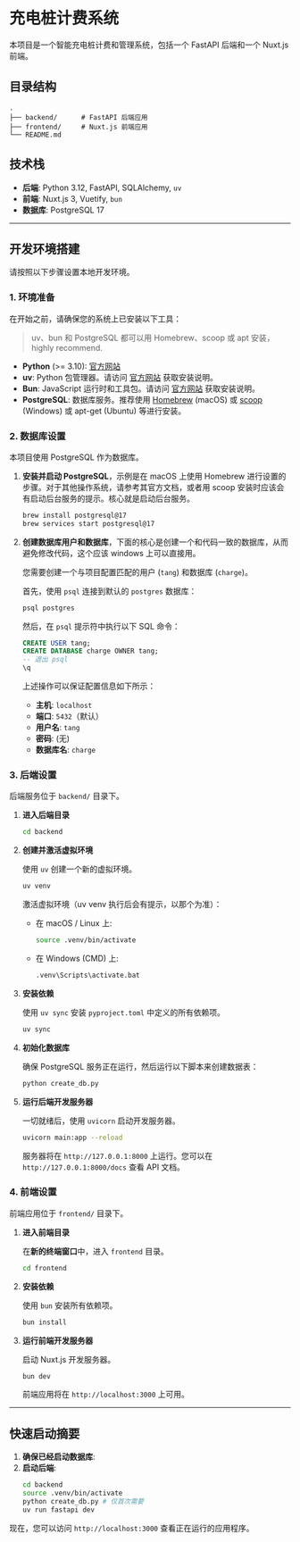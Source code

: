 # 充电桩计费系统

本项目是一个智能充电桩计费和管理系统，包括一个 FastAPI 后端和一个 Nuxt.js 前端。

## 目录结构

```
.
├── backend/      # FastAPI 后端应用
├── frontend/     # Nuxt.js 前端应用
└── README.md
```

## 技术栈

- **后端**: Python 3.12, FastAPI, SQLAlchemy, `uv`
- **前端**: Nuxt.js 3, Vuetify, `bun`
- **数据库**: PostgreSQL 17

---

## 开发环境搭建

请按照以下步骤设置本地开发环境。

### 1. 环境准备

在开始之前，请确保您的系统上已安装以下工具：

> uv、bun 和 PostgreSQL 都可以用 Homebrew、scoop 或 apt 安装，highly recommend.

- **Python** (>= 3.10): [官方网站](https://www.python.org/)
- **uv**: Python 包管理器。请访问 [官方网站](https://docs.astral.sh/uv/) 获取安装说明。
- **Bun**: JavaScript 运行时和工具包。请访问 [官方网站](https://bun.sh/) 获取安装说明。
- **PostgreSQL**: 数据库服务。推荐使用 [Homebrew](https://brew.sh/) (macOS) 或 [scoop](https://scoop.sh/) (Windows) 或 apt-get (Ubuntu) 等进行安装。

### 2. 数据库设置

本项目使用 PostgreSQL 作为数据库。

1.  **安装并启动 PostgreSQL**，示例是在 macOS 上使用 Homebrew 进行设置的步骤。对于其他操作系统，请参考其官方文档，或者用 scoop 安装时应该会有启动后台服务的提示。核心就是启动后台服务。

    ```sh
    brew install postgresql@17
    brew services start postgresql@17
    ```

2.  **创建数据库用户和数据库**，下面的核心是创建一个和代码一致的数据库，从而避免修改代码，这个应该 windows 上可以直接用。

    您需要创建一个与项目配置匹配的用户 (`tang`) 和数据库 (`charge`)。

    首先，使用 `psql` 连接到默认的 `postgres` 数据库：
    ```sh
    psql postgres
    ```

    然后，在 `psql` 提示符中执行以下 SQL 命令：
    ```sql
    CREATE USER tang;
    CREATE DATABASE charge OWNER tang;
    -- 退出 psql
    \q
    ```

    上述操作可以保证配置信息如下所示：
    - **主机**: `localhost`
    - **端口**: `5432`（默认）
    - **用户名**: `tang`
    - **密码**: (无)
    - **数据库名**: `charge`

### 3. 后端设置

后端服务位于 `backend/` 目录下。

1.  **进入后端目录**
    ```sh
    cd backend
    ```

2.  **创建并激活虚拟环境**

    使用 `uv` 创建一个新的虚拟环境。
    ```sh
    uv venv
    ```

    激活虚拟环境（uv venv 执行后会有提示，以那个为准）：
    - 在 macOS / Linux 上:
      ```sh
      source .venv/bin/activate
      ```
    - 在 Windows (CMD) 上:
      ```sh
      .venv\Scripts\activate.bat
      ```

3.  **安装依赖**

    使用 `uv sync` 安装 `pyproject.toml` 中定义的所有依赖项。
    ```sh
    uv sync
    ```

4.  **初始化数据库**

    确保 PostgreSQL 服务正在运行，然后运行以下脚本来创建数据表：
    ```sh
    python create_db.py
    ```

5.  **运行后端开发服务器**

    一切就绪后，使用 `uvicorn` 启动开发服务器。
    ```sh
    uvicorn main:app --reload
    ```
    服务器将在 `http://127.0.0.1:8000` 上运行。您可以在 `http://127.0.0.1:8000/docs` 查看 API 文档。

### 4. 前端设置

前端应用位于 `frontend/` 目录下。

1.  **进入前端目录**

    在**新的终端窗口**中，进入 `frontend` 目录。
    ```sh
    cd frontend
    ```

2.  **安装依赖**

    使用 `bun` 安装所有依赖项。
    ```sh
    bun install
    ```

3.  **运行前端开发服务器**

    启动 Nuxt.js 开发服务器。
    ```sh
    bun dev
    ```
    前端应用将在 `http://localhost:3000` 上可用。

---

## 快速启动摘要

1.  **确保已经启动数据库**:
2.  **启动后端**:
    ```sh
    cd backend
    source .venv/bin/activate
    python create_db.py # 仅首次需要
    uv run fastapi dev
    ```

现在，您可以访问 `http://localhost:3000` 查看正在运行的应用程序。 